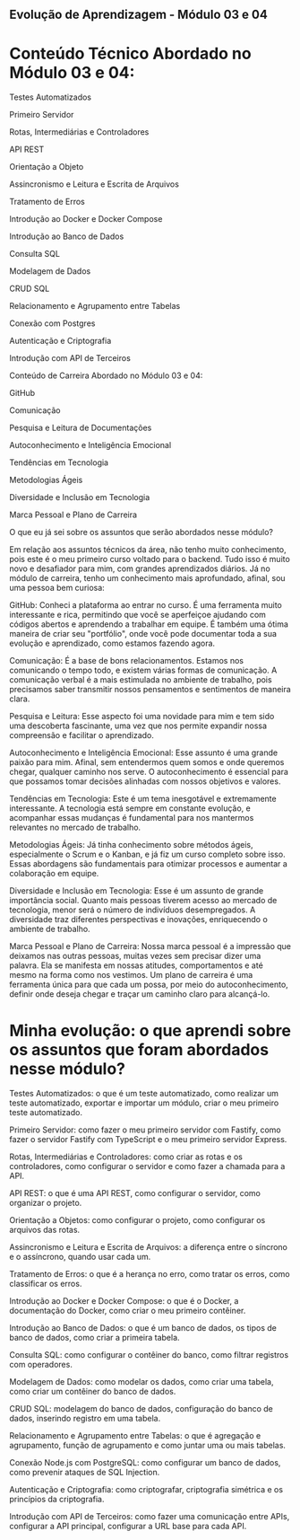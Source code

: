 ## Evolução de Aprendizagem - Módulo 03 e 04

# Conteúdo Técnico Abordado no Módulo 03 e 04:

Testes Automatizados

Primeiro Servidor

Rotas, Intermediárias e Controladores

API REST

Orientação a Objeto

Assincronismo e Leitura e Escrita de Arquivos

Tratamento de Erros

Introdução ao Docker e Docker Compose

Introdução ao Banco de Dados

Consulta SQL

Modelagem de Dados

CRUD SQL

Relacionamento e Agrupamento entre Tabelas

Conexão com Postgres

Autenticação e Criptografia

Introdução com API de Terceiros

Conteúdo de Carreira Abordado no Módulo 03 e 04:

GitHub

Comunicação

Pesquisa e Leitura de Documentações

Autoconhecimento e Inteligência Emocional

Tendências em Tecnologia

Metodologias Ágeis

Diversidade e Inclusão em Tecnologia

Marca Pessoal e Plano de Carreira

O que eu já sei sobre os assuntos que serão abordados nesse módulo?

Em relação aos assuntos técnicos da área, não tenho muito conhecimento, pois este é o meu primeiro curso voltado para o backend. Tudo isso é muito novo e desafiador para mim, com grandes aprendizados diários. Já no módulo de carreira, tenho um conhecimento mais aprofundado, afinal, sou uma pessoa bem curiosa:

GitHub: Conheci a plataforma ao entrar no curso. É uma ferramenta muito interessante e rica, permitindo que você se aperfeiçoe ajudando com códigos abertos e aprendendo a trabalhar em equipe. É também uma ótima maneira de criar seu "portfólio", onde você pode documentar toda a sua evolução e aprendizado, como estamos fazendo agora.

Comunicação: É a base de bons relacionamentos. Estamos nos comunicando o tempo todo, e existem várias formas de comunicação. A comunicação verbal é a mais estimulada no ambiente de trabalho, pois precisamos saber transmitir nossos pensamentos e sentimentos de maneira clara.

Pesquisa e Leitura: Esse aspecto foi uma novidade para mim e tem sido uma descoberta fascinante, uma vez que nos permite expandir nossa compreensão e facilitar o aprendizado.

Autoconhecimento e Inteligência Emocional: Esse assunto é uma grande paixão para mim. Afinal, sem entendermos quem somos e onde queremos chegar, qualquer caminho nos serve. O autoconhecimento é essencial para que possamos tomar decisões alinhadas com nossos objetivos e valores.

Tendências em Tecnologia: Este é um tema inesgotável e extremamente interessante. A tecnologia está sempre em constante evolução, e acompanhar essas mudanças é fundamental para nos mantermos relevantes no mercado de trabalho.

Metodologias Ágeis: Já tinha conhecimento sobre métodos ágeis, especialmente o Scrum e o Kanban, e já fiz um curso completo sobre isso. Essas abordagens são fundamentais para otimizar processos e aumentar a colaboração em equipe.

Diversidade e Inclusão em Tecnologia: Esse é um assunto de grande importância social. Quanto mais pessoas tiverem acesso ao mercado de tecnologia, menor será o número de indivíduos desempregados. A diversidade traz diferentes perspectivas e inovações, enriquecendo o ambiente de trabalho.

Marca Pessoal e Plano de Carreira: Nossa marca pessoal é a impressão que deixamos nas outras pessoas, muitas vezes sem precisar dizer uma palavra. Ela se manifesta em nossas atitudes, comportamentos e até mesmo na forma como nos vestimos. Um plano de carreira é uma ferramenta única para que cada um possa, por meio do autoconhecimento, definir onde deseja chegar e traçar um caminho claro para alcançá-lo.

# Minha evolução: o que aprendi sobre os assuntos que foram abordados nesse módulo?
Testes Automatizados: o que é um teste automatizado, como realizar um teste automatizado, exportar e importar um módulo, criar o meu primeiro teste automatizado.

Primeiro Servidor: como fazer o meu primeiro servidor com Fastify, como fazer o servidor Fastify com TypeScript e o meu primeiro servidor Express.

Rotas, Intermediárias e Controladores: como criar as rotas e os controladores, como configurar o servidor e como fazer a chamada para a API.

API REST: o que é uma API REST, como configurar o servidor, como organizar o projeto.

Orientação a Objetos: como configurar o projeto, como configurar os arquivos das rotas.

Assincronismo e Leitura e Escrita de Arquivos: a diferença entre o síncrono e o assíncrono, quando usar cada um.

Tratamento de Erros: o que é a herança no erro, como tratar os erros, como classificar os erros.

Introdução ao Docker e Docker Compose: o que é o Docker, a documentação do Docker, como criar o meu primeiro contêiner.

Introdução ao Banco de Dados: o que é um banco de dados, os tipos de banco de dados, como criar a primeira tabela.

Consulta SQL: como configurar o contêiner do banco, como filtrar registros com operadores.

Modelagem de Dados: como modelar os dados, como criar uma tabela, como criar um contêiner do banco de dados.

CRUD SQL: modelagem do banco de dados, configuração do banco de dados, inserindo registro em uma tabela.

Relacionamento e Agrupamento entre Tabelas: o que é agregação e agrupamento, função de agrupamento e como juntar uma ou mais tabelas.

Conexão Node.js com PostgreSQL: como configurar um banco de dados, como prevenir ataques de SQL Injection.

Autenticação e Criptografia: como criptografar, criptografia simétrica e os princípios da criptografia.

Introdução com API de Terceiros: como fazer uma comunicação entre APIs, configurar a API principal, configurar a URL base para cada API.
